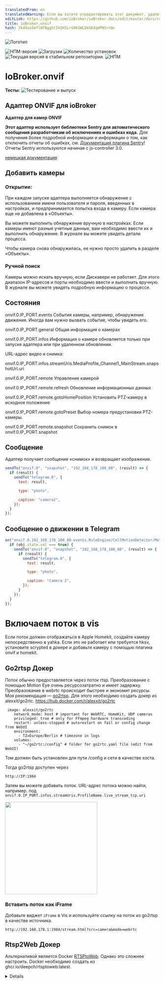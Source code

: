 ```yaml
---
translatedFrom: en
translatedWarning: Если вы хотите отредактировать этот документ, удалите поле «translationFrom», в противном случае этот документ будет снова автоматически переведен
editLink: https://github.com/ioBroker/ioBroker.docs/edit/master/docs/ru/adapterref/iobroker.onvif/README.md
title: ioBroker.onvif
hash: 2k4Xao5mfl0FBgg5tIX2HIL+SO6SWLQkGKdqmPNSrnQ=
---
```

![Логотип](../../../en/adapterref/iobroker.onvif/admin/onvif.png)

![НПМ-версия](https://img.shields.io/npm/v/iobroker.onvif.svg)
![Загрузки](https://img.shields.io/npm/dm/iobroker.onvif.svg)
![Количество установок](https://iobroker.live/badges/onvif-installed.svg)
![Текущая версия в стабильном репозитории.](https://iobroker.live/badges/onvif-stable.svg)
![НПМ](https://nodei.co/npm/iobroker.onvif.png?downloads=true)

# IoBroker.onvif
**Тесты:** ![Тестирование и выпуск](https://github.com/iobroker-community-adapters/ioBroker.onvif/workflows/Test%20and%20Release/badge.svg)

## Адаптер ONVIF для ioBroker
**Адаптер для камер ONVIF**

**Этот адаптер использует библиотеки Sentry для автоматического сообщения разработчикам об исключениях и ошибках кода.** Для получения более подробной информации и информации о том, как отключить отчеты об ошибках, см. [Документация плагина Sentry](https://github.com/ioBroker/plugin-sentry#plugin-sentry)! Отчеты Sentry используются начиная с js-controller 3.0.

[немецкая документация](README-de.md)

## Добавить камеры
### Открытие:
При каждом запуске адаптера выполняется обнаружение с использованием имени пользователя и пароля, введенных в настройках, и предпринимается попытка входа в камеру. Если камера еще не добавлена в «Объекты».

Вы можете выполнить обнаружение вручную в настройках. Если камеры имеют разные учетные данные, вам необходимо ввести их и выполнить обнаружение. В журнале вы можете увидеть детали процесса.

Чтобы камера снова обнаружилась, ее нужно просто удалить в разделе «Объекты».

### Ручной поиск
Камеры можно искать вручную, если Дискавери не работает. Для этого диапазон IP-адресов и порты необходимо ввести и выполнить вручную. В журнале вы можете увидеть подробную информацию о процессе.

## Состояния
onvif.0.IP_PORT.events События камеры, например, обнаружение движения. Иногда вам нужно вызвать событие, чтобы увидеть его.

onvif.0.IP_PORT.general Общая информация о камерах

onvif.0.IP_PORT.infos Информация о камере обновляется только при запуске адаптера или при удаленном обновлении.

URL-адрес видео и снимка:

onvif.0.IP_PORT.infos.streamUris.MediaProfile_Channel1_MainStream.snapshotUrl.uri

onvif.0.IP_PORT.remote Управление камерой

onvif.0.IP_PORT.remote.refresh Обновление информационных данных

onvif.0.IP_PORT.remote.gotoHomePosition Установить PTZ-камеру в исходное положение

onvif.0.IP_PORT.remote.gotoPreset Выбор номера предустановки PTZ-камеры.

onvif.0.IP_PORT.remote.snapshot Сохранить снимок в onvif.0.IP_PORT.snapshot

## Сообщение
Адаптер получает сообщение «снимок» и возвращает изображение.

```javascript
sendTo("onvif.0", "snapshot", "192_168_178_100_80", (result) => {
  if (result) {
    sendTo("telegram.0", {
      text: result,

      type: "photo",

      caption: "camera2",
    });
  }
});
```

## Сообщение о движении в Telegram
```javascript
on("onvif.0.192_168_178_100_80.events.RuleEngine/CellMotionDetector/Motion", (obj) => {
  if (obj.state.val === true) {
    sendTo("onvif.0", "snapshot", "192_168_178_100_80", (result) => {
      if (result) {
        sendTo("telegram.0", {
          text: result,

          type: "photo",

          caption: "Camera 2",
        });
      }
    });
  }
});
```

# Включаем поток в vis
Если поток должен отображаться в Apple Homekit, создайте камеру непосредственно в yahka. Если это не работает или требуется hksv, установите scrypted в докере и добавьте камеру с помощью плагина onvif и homekit.

## Go2rtsp Докер
Поток обычно предоставляется через поток rtsp. Преобразование с помощью Motion Eye очень ресурсозатратно и имеет задержку. Преобразование в webrtc происходит быстрее и экономит ресурсы. Моя рекомендация — [go2rtsp](https://github.com/AlexxIT/go2rtc). Для этого необходимо создать докер из alexxit/go2rtc.
https://hub.docker.com/r/alexxit/go2rtc

```
 image: alexxit/go2rtc
    network_mode: host # important for WebRTC, HomeKit, UDP cameras
    privileged: true # only for FFmpeg hardware transcoding
    restart: unless-stopped # autorestart on fail or config change from WebUI
    environment:
      - TZ=Europe/Berlin # timezone in logs
    volumes:
      - "~/go2rtc:/config" # folder for go2rtc.yaml file (edit from WebUI)
```

Том должен быть установлен для пути /config и сети в качестве хоста.

Тогда go2rtsp доступен через

```
http://IP:1984
```

Затем вы можете добавить поток. URL-адрес потока можно найти, например. под `onvif.0.IP_PORT.infos.streamUris.ProfileName.live_stream_tcp.uri`

<img src="addgo.png" height="300">

### Вставить поток как iFrame
Добавьте виджет `iFrame` в Vis и используйте ссылку на поток из go2rtsp в качестве источника.

`http://192.168.178.1:1984/stream.html?src=camera&mode=webrtc`

## Rtsp2Web Докер
Альтернативой является Docker [RTSPtoWeb](https://github.com/deepch/RTSPtoWeb). Однако это сложнее настроить.
Docker необходимо создать из ghcr.io/deepch/rtsptoweb:latest.

<details>

```
docker run --name rtsp-to-web -v /YOURPATHFORCONFIG:/config --network host ghcr.io/deepch/rtsptoweb:latest
```

Том должен быть установлен для пути /config, а сеть должна быть установлена в качестве хоста.

Тогда с rtsptoweb можно связаться через

```
http://IP:8083
```

Затем вы можете добавить поток. URL-адрес потока можно найти, например. под `onvif.0.IP_PORT.infos.streamUris.ProfileName.live_stream_tcp.uri`

<img src="addstream.png" height="600">

### Затем нам нужен идентификатор потока. Для этого отредактируйте поток и скопируйте идентификатор в URL-адресе.
`http://192.168.178.2:8083/pages/stream/edit/ddbdb583-9f80-4b61-bafa-613aa7a5daa5`

## Вставляем отдельный поток в визу
Затем выберите объект HTML в визуализации. Затем введите сервер rtsp2web с идентификатором потока в виджете под HTML:

<img src="html.png" height="150">

## **Если необходимо добавить несколько потоков, `webrtc-url` и `webrtc-video` в html и скрипте необходимо заменить новым идентификатором, например. `webrtc-url2` и `webrtc-video2`**
```html
<input
  type="hidden"
  name="webrtc-url"
  id="webrtc-url"
  value="http://192.168.0.2:8083/stream/ddbdb583-9f80-4b61-bafa-613aa7a5daa5/channel/0/webrtc"
/>

<video id="webrtc-video" autoplay muted playsinline controls style="max-width: 100%; max-height: 100%;"></video>
```

Добавьте этот скрипт в виджет в разделе «Скрипты»:

```javascript
setTimeout(function () {
  function startPlay(videoEl, url) {
    const webrtc = new RTCPeerConnection({
      iceServers: [
        {
          urls: ["stun:stun.l.google.com:19302"],
        },
      ],
      sdpSemantics: "unified-plan",
    });
    webrtc.ontrack = function (event) {
      console.log(event.streams.length + " track is delivered");
      videoEl.srcObject = event.streams[0];
      videoEl.play();
    };
    webrtc.addTransceiver("video", { direction: "sendrecv" });
    webrtc.onnegotiationneeded = async function handleNegotiationNeeded() {
      const offer = await webrtc.createOffer();

      await webrtc.setLocalDescription(offer);

      fetch(url, {
        method: "POST",
        body: new URLSearchParams({ data: btoa(webrtc.localDescription.sdp) }),
      })
        .then((response) => response.text())
        .then((data) => {
          try {
            webrtc.setRemoteDescription(new RTCSessionDescription({ type: "answer", sdp: atob(data) }));
          } catch (e) {
            console.warn(e);
          }
        });
    };

    const webrtcSendChannel = webrtc.createDataChannel("rtsptowebSendChannel");
    webrtcSendChannel.onopen = (event) => {
      console.log(`${webrtcSendChannel.label} has opened`);
      webrtcSendChannel.send("ping");
    };
    webrtcSendChannel.onclose = (_event) => {
      console.log(`${webrtcSendChannel.label} has closed`);
      startPlay(videoEl, url);
    };
    webrtcSendChannel.onmessage = (event) => console.log(event.data);
  }

  const videoEl = document.querySelector("#webrtc-video");
  const webrtcUrl = document.querySelector("#webrtc-url").value;

  startPlay(videoEl, webrtcUrl);
}, 1000);
```

<img src="widgetskript.png" height="200">

## Все потоки в формате iFrame
Альтернативно вы также можете вставить обзор камеры в виде iframe: добавьте виджет `iFrame` и укажите сервер rtsp2web в качестве источника:

`http://192.168.0.2:8083/pages/multiview/full?controls`

</подробнее>

## Поддержка FFMpeg
Если камера не поддерживает снимки, ffmpeg создаст снимок из потока rtsp.

## Включить сервер снимков в vis
Адаптер предлагает сервер моментальных снимков без пароля. Активируйте сервер в настройках экземпляра, после чего вы сможете получить текущий снимок http://iobrokerIp:8095/CAMERAIP_PORT, например. http://192.168.0.1:8095/192_168_0_1_80.

Вставьте виджет изображения в визу, укажите URL-адрес в качестве источника и выберите время обновления.

## Включить снимок в Vis
Если возможно, используйте snapshotUri, например.

onvif.0.IP_PORT.infos.streamUris.MediaProfile_Channel1_MainStream.snapshotUrl.uri

### _Не используйте состояние в виде потока, иначе нагрузка на диск будет слишком высокой._
#### Обновите состояние через onvif.0.IP_PORT.remote.snapshot
Назначьте элемент `String img src` состоянию onvif.0.IP_PORT.snapshot.

Или как альтернатива, если `String img src` не работает

Вставьте состояние onvif.0.IP_PORT.snapshot как элемент `HTML` в визу со следующим содержимым.

```javascript
<img src="{onvif.0.IP_PORT.snapshot}" width="500px" />
```

Создать новый снимок по событию:

```javascript
on("onvif.0.192_168_178_100_80.events.RuleEngine/CellMotionDetector/Motion", (obj) => {
  if (obj.state.val === true) {
    setState("onvif.0.192_168_178_100_80.remote.snapshot", true, false);
  }
});
```

## Обсуждение (немецкий)
<https://forum.iobroker.net/topic/63145/test-adapter-onvif-camera-v1-0-0>

## Changelog

<!--
    Placeholder for the next version (at the beginning of the line):
    ### **WORK IN PROGRESS**
-->
### 1.1.4 (2024-05-27)

- update onvif lib to support newer TAPO cameras
- (mcm1957) Adapter requires nodejs >=18 now.

### 1.1.3 (2024-03-15)

- Allow non number PTZ presets

### 1.1.2 (2023-12-29)

- (TA2k) Catch callback error

### 1.1.1 (2023-10-18)

- (mcm1957) Standard iobroker release environment has been added.
- (mcm1957) Some dependencies have been updated.

### 1.1.0

- (TA2k) Bugfixes

### 1.0.5

- Improve event handling

### 1.0.4

- (TA2k) Minor bugfixes and readme update for livestream in vis

### 1.0.3

- (TA2k) Minor bugfixes

### 1.0.2

- (TA2k) Fixed a reonnect and empty event bug

### 1.0.1

- (TA2k) initial new release

## License

MIT License

Copyright (c) 2023-2024 TA2k <tombox2020@gmail.com>

Permission is hereby granted, free of charge, to any person obtaining a copy
of this software and associated documentation files (the "Software"), to deal
in the Software without restriction, including without limitation the rights
to use, copy, modify, merge, publish, distribute, sublicense, and/or sell
copies of the Software, and to permit persons to whom the Software is
furnished to do so, subject to the following conditions:

The above copyright notice and this permission notice shall be included in all
copies or substantial portions of the Software.

THE SOFTWARE IS PROVIDED "AS IS", WITHOUT WARRANTY OF ANY KIND, EXPRESS OR
IMPLIED, INCLUDING BUT NOT LIMITED TO THE WARRANTIES OF MERCHANTABILITY,
FITNESS FOR A PARTICULAR PURPOSE AND NONINFRINGEMENT. IN NO EVENT SHALL THE
AUTHORS OR COPYRIGHT HOLDERS BE LIABLE FOR ANY CLAIM, DAMAGES OR OTHER
LIABILITY, WHETHER IN AN ACTION OF CONTRACT, TORT OR OTHERWISE, ARISING FROM,
OUT OF OR IN CONNECTION WITH THE SOFTWARE OR THE USE OR OTHER DEALINGS IN THE
SOFTWARE.

```

```